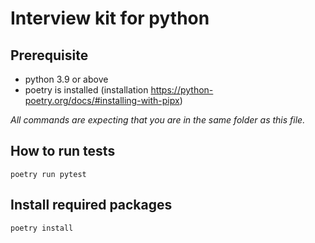 # Interview kit for python

## Prerequisite

- python 3.9 or above
- poetry is installed (installation https://python-poetry.org/docs/#installing-with-pipx)

*All commands are expecting that you are in the same folder as this file.*

## How to run tests

`poetry run pytest`

## Install required packages

`poetry install` 
